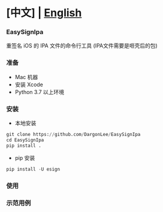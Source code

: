 # **[中文] | [English](./README_EN.md)**

### EasySignIpa

重签名 iOS 的 IPA 文件的命令行工具 (IPA文件需要是咂壳后的包)

### 准备

- Mac 机器
- 安装 Xcode
- Python 3.7 以上环境

### 安装

- 本地安装

```python
git clone https://github.com/DargonLee/EasySignIpa
cd EasySignIpa
pip install .
```

- pip 安装

```python
pip install -U esign
```



### 使用

### 示范用例
